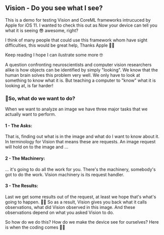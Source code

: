 ## Vision - Do you see what I see?

This is a demo for testing Vision and CoreML frameworks intrucuced by Apple for iOS 11. I wanted to check this out as 
Now your device can tell you what it is seeing 😎 awesome, right?

I think of many people that could use this framework whom have sight difficulties, this would be great help, Thanks Apple 🙌🏻

Keep reading I hope I can ilustrate some more 🤓

A question confronting neuroscientists and computer vision researchers alike is how objects can be identified by simply "looking". We know that the human brain solves this problem very well. We only have to look at something to know what it is. But teaching a computer to "know" what it is looking at, is far harder! 

### 🙌So, what do we want to do? 
When we want to analyze an image we have three major tasks that we actually want to perform.

#### 1 - The Asks: 
That is, finding out what is in the image and what do I want to know about it. 
In terminology for Vision that means these are requests. An image request will hold on to the image and ...

#### 2 - The Machinery: 
... it's going to do all the work for you. There's the machinery, somebody's got to do the work. Vision machinery is its request handler.

#### 3 - The Results: 
Last we get some results out of the request, at least we hope that's what's going to happen. 🤞🏼
So as a result, Vision gives you back what it calls observations, what did Vision observed in this image. And these observations depend on what you asked Vision to do.

So how do we do this? How do we make the device see for ourselves? Here is when the coding comes 👏🏻
